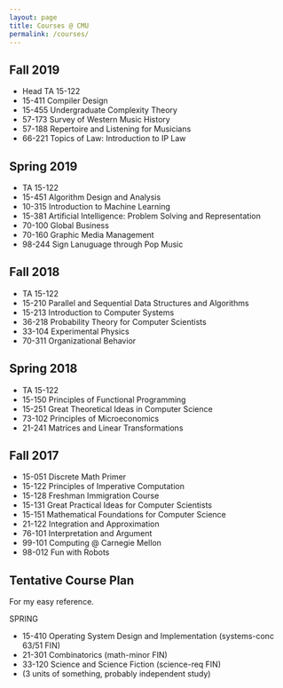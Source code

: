 ```yaml
---
layout: page
title: Courses @ CMU
permalink: /courses/
---
```


## Fall 2019

- Head TA 15-122
- 15-411 Compiler Design
- 15-455 Undergraduate Complexity Theory
- 57-173 Survey of Western Music History
- 57-188 Repertoire and Listening for Musicians
- 66-221 Topics of Law: Introduction to IP Law

## Spring 2019

- TA 15-122
- 15-451 Algorithm Design and Analysis
- 10-315 Introduction to Machine Learning
- 15-381 Artificial Intelligence: Problem Solving and Representation
- 70-100 Global Business
- 70-160 Graphic Media Management
- 98-244 Sign Lanuguage through Pop Music

## Fall 2018

- TA 15-122
- 15-210 Parallel and Sequential Data Structures and Algorithms
- 15-213 Introduction to Computer Systems
- 36-218 Probability Theory for Computer Scientists
- 33-104 Experimental Physics
- 70-311 Organizational Behavior

## Spring 2018

- TA 15-122
- 15-150 Principles of Functional Programming
- 15-251 Great Theoretical Ideas in Computer Science
- 73-102 Principles of Microeconomics
- 21-241 Matrices and Linear Transformations

## Fall 2017

- 15-051 Discrete Math Primer
- 15-122 Principles of Imperative Computation
- 15-128 Freshman Immigration Course
- 15-131 Great Practical Ideas for Computer Scientists
- 15-151 Mathematical Foundations for Computer Science
- 21-122 Integration and Approximation
- 76-101 Interpretation and Argument
- 99-101 Computing @ Carnegie Mellon
- 98-012 Fun with Robots

## Tentative Course Plan

For my easy reference.

SPRING

- 15-410 Operating System Design and Implementation (systems-conc 63/51 FIN)
- 21-301 Combinatorics (math-minor FIN)
- 33-120 Science and Science Fiction (science-req FIN)
- (3 units of something, probably independent study)